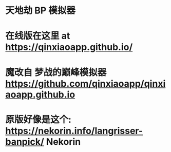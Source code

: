 # 天地劫 BP 模拟器
# 在线版在这里 at https://qinxiaoapp.github.io/
# 魔改自 梦战的巅峰模拟器 https://github.com/qinxiaoapp/qinxiaoapp.github.io 
# 原版好像是这个: https://nekorin.info/langrisser-banpick/  Nekorin
